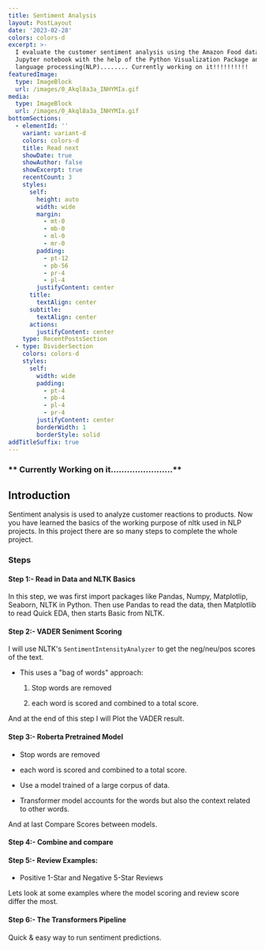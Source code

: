 ```yaml
---
title: Sentiment Analysis
layout: PostLayout
date: '2023-02-28'
colors: colors-d
excerpt: >-
  I evaluate the customer sentiment analysis using the Amazon Food dataset in a
  Jupyter notebook with the help of the Python Visualization Package and natural
  language processing(NLP)........ Currently working on it!!!!!!!!!!
featuredImage:
  type: ImageBlock
  url: /images/0_Akql8a3a_INHYMIa.gif
media:
  type: ImageBlock
  url: /images/0_Akql8a3a_INHYMIa.gif
bottomSections:
  - elementId: ''
    variant: variant-d
    colors: colors-d
    title: Read next
    showDate: true
    showAuthor: false
    showExcerpt: true
    recentCount: 3
    styles:
      self:
        height: auto
        width: wide
        margin:
          - mt-0
          - mb-0
          - ml-0
          - mr-0
        padding:
          - pt-12
          - pb-56
          - pr-4
          - pl-4
        justifyContent: center
      title:
        textAlign: center
      subtitle:
        textAlign: center
      actions:
        justifyContent: center
    type: RecentPostsSection
  - type: DividerSection
    colors: colors-d
    styles:
      self:
        width: wide
        padding:
          - pt-4
          - pb-4
          - pl-4
          - pr-4
        justifyContent: center
        borderWidth: 1
        borderStyle: solid
addTitleSuffix: true
---
```

### \*\* Currently Working on it.......................\*\*

## **Introduction**

Sentiment analysis is used to analyze customer reactions to products. Now you have learned the basics of the working purpose of nltk used in NLP projects. In this project there are so many steps to complete the whole project.

### **Steps**

#### Step 1:- Read in Data and NLTK Basics

In this step, we was first import packages like Pandas, Numpy, Matplotlip, Seaborn, NLTK in Python. Then use Pandas to read the data, then Matplotlib to read Quick EDA, then starts Basic from NLTK.

#### Step 2:- VADER Seniment Scoring

I will use NLTK's `SentimentIntensityAnalyzer` to get the neg/neu/pos scores of the text.

*   This uses a "bag of words" approach:

    1.  Stop words are removed

    2.  each word is scored and combined to a total score.

And at the end of this step I will Plot the VADER result.

#### Step 3:- Roberta Pretrained Model

*   Stop words are removed

*   each word is scored and combined to a total score.

<!---->

*   Use a model trained of a large corpus of data.

*   Transformer model accounts for the words but also the context related to other words.

And at last Compare Scores between models.

#### Step 4:- Combine and compare

#### Step 5:- Review Examples:

*   Positive 1-Star and Negative 5-Star Reviews

Lets look at some examples where the model scoring and review score differ the most.

#### Step 6:- The Transformers Pipeline

Quick & easy way to run sentiment predictions.
